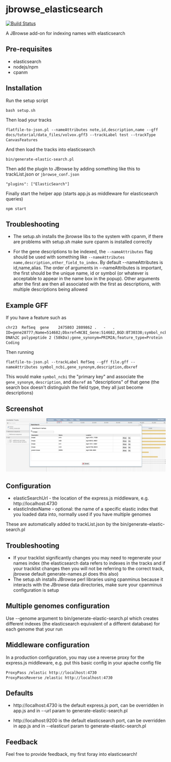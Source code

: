 # jbrowse_elasticsearch

[![Build Status](https://travis-ci.org/elsiklab/jbrowse_elasticsearch.svg?branch=master)](https://travis-ci.org/elsiklab/jbrowse_elasticsearch)

A JBrowse add-on for indexing names with elasticsearch

## Pre-requisites

- elasticsearch
- nodejs/npm
- cpanm

## Installation

Run the setup script

    bash setup.sh

Then load your tracks

    flatfile-to-json.pl --nameAttributes note,id,description,name --gff docs/tutorial/data_files/volvox.gff3 --trackLabel test --trackType CanvasFeatures

And then load the tracks into elasticsearch

    bin/generate-elastic-search.pl

Then add the plugin to JBrowse by adding something like this to trackList.json or `jbrowse_conf.json`

    "plugins": ["ElasticSearch"]

Finally start the helper app (starts app.js as middleware for elasticsearch queries)

    npm start


## Troubleshooting

* The setup.sh installs the jbrowse libs to the system with cpanm, if there are problems with setup.sh make sure cpanm is installed correctly

* For the gene descriptions to be indexed, the `--nameAttributes` flag should be used with something like `--nameAttributes name,description,other_field_to_index`. By default --nameAttributes is id,name,alias. The order of arguments in --nameAttributes is important, the first should be the unique name, id or symbol (or whatever is acceptable to appear in the name box in the popup). Other arguments after the first are then all associated with the first as descriptions, with multiple descriptions being allowed

## Example GFF

If you have a feature such as

    chr23  RefSeq  gene    2475803 2809862 .   -   .   ID=gene28777;Name=514682;Dbxref=NCBI_Gene:514682,BGD:BT30338;symbol_ncbi=PRIM2;description=primase%2C DNA%2C polypeptide 2 (58kDa);gene_synonym=PRIM2A;feature_type=Protein Coding


Then running

    flatfile-to-json.pl --trackLabel RefSeq --gff file.gff --nameAttributes symbol_ncbi,gene_synonym,description,dbxref

This would make `symbol_ncbi` the "primary key" and associate the `gene_synonym`, `description`, and `dbxref` as "descriptions" of that gene (the search box doesn't distinguish the field type, they all just become descriptions)



 
## Screenshot

![](img/example.png)


## Configuration


- elasticSearchUrl - the location of the express.js middleware, e.g. http://localhost:4730
- elasticIndexName - optional: the name of a specific elastic index that you loaded data into, normally used if you have multiple genomes

These are automatically added to trackList.json by the bin/generate-elastic-search.pl

## Troubleshooting

- If your tracklist significantly changes you may need to regenerate your names index (the elasticsearch data refers to indexes in the tracks and if your tracklist changes then you will not be referring to the correct track, jbrowse default generate-names.pl does this also)
- The setup.sh installs JBrowse perl libraries using cpanminus because it interacts with the JBrowse data directories, make sure your cpanminus configuration is setup

## Multiple genomes configuration

Use --genome argument to bin/generate-elastic-search.pl which creates different indexes (the elasticsearch equivalent of a different database) for each genome that your run


## Middleware configuration

In a production configuration, you may use a reverse proxy for the express.js middleware, e.g. put this basic config in your apache config file

    ProxyPass /elastic http://localhost:4730
    ProxyPassReverse /elastic http://localhost:4730


## Defaults

* http://localhost:4730 is the default express.js port, can be overridden in app.js and in --url param to generate-elastic-search.pl

* http://localhost:9200 is the default elasticsearch port, can be overridden in app.js and in --elasticurl param to generate-elastic-search.pl


## Feedback

Feel free to provide feedback, my first foray into elasticsearch!

